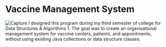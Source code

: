 # Vaccine Management System
![Capture](https://user-images.githubusercontent.com/74914758/169645558-c257daf1-1a10-4d02-a7c3-e6814c4f19df.PNG)
I designed this program during my third semester of college for Data Structures & Algorithms 1. The goal was to 
create an organisational management system for vaccine centers, patients, and appointments, without using existing 
Java collections or data structure classes.

